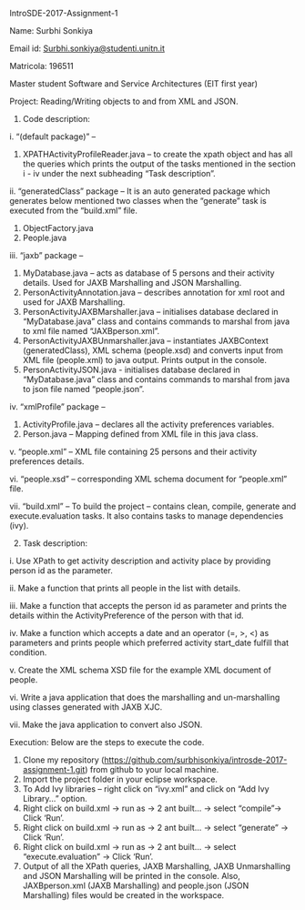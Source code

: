 IntroSDE-2017-Assignment-1

Name: Surbhi Sonkiya

Email id: Surbhi.sonkiya@studenti.unitn.it

Matricola: 196511

Master student Software and Service Architectures (EIT first year)

Project: Reading/Writing objects to and from XML and JSON.

1.	Code description:

i.	“(default package)”  –
1.	XPATHActivityProfileReader.java – to create the xpath object and has all the queries which prints the output of the tasks mentioned in the section i - iv under the next subheading “Task description”.

ii.	“generatedClass” package – It is an auto generated package which generates below mentioned two classes when the “generate” task is executed from the “build.xml” file.
1.	ObjectFactory.java
2.	People.java

iii.	“jaxb” package –
1.	MyDatabase.java – acts as database of 5 persons and their activity details. Used for JAXB Marshalling and JSON Marshalling.
2.	PersonActivityAnnotation.java – describes annotation for xml root and used for JAXB Marshalling.
3.	PersonActivityJAXBMarshaller.java – initialises database declared in “MyDatabase.java” class and contains commands to marshal from java to xml file named “JAXBperson.xml”.
4.	PersonActivityJAXBUnmarshaller.java – instantiates JAXBContext (generatedClass), XML schema (people.xsd) and converts input from XML file (people.xml) to java output. Prints output in the console.
5.	PersonActivityJSON.java - initialises database declared in “MyDatabase.java” class and contains commands to marshal from java to json file named “people.json”.

iv.	“xmlProfile” package –
1.	ActivityProfile.java – declares all the activity preferences variables.
2.	Person.java – Mapping defined from XML file in this java class.

v.	“people.xml” – XML file containing 25 persons and their activity preferences details.

vi.	“people.xsd” – corresponding XML schema document for “people.xml” file.

vii.	 “build.xml” – To build the project – contains clean, compile, generate and execute.evaluation tasks. It also contains tasks to manage dependencies (ivy).

2.  Task description:

i.	Use XPath to get activity description and activity place by providing person id as the parameter.

ii.	Make a function that prints all people in the list with details.

iii.	Make a function that accepts the person id as parameter and prints the details within the ActivityPreference of the person with that id.

iv.	Make a function which accepts a date and an operator (=, >, <) as parameters and prints people which preferred activity start_date fulfill that condition.

v.	Create the XML schema XSD file for the example XML document of people.

vi.	Write a java application that does the marshalling and un-marshalling using classes generated with JAXB XJC.

vii.	Make the java application to convert also JSON.

Execution: Below are the steps to execute the code.

1.	Clone my repository (https://github.com/surbhisonkiya/introsde-2017-assignment-1.git) from github to your local machine.
2.	Import the project folder in your eclipse workspace.
3.	To Add Ivy libraries – right click on “ivy.xml” and click on “Add Ivy Library…” option.
4.	Right click on build.xml -> run as -> 2 ant built… -> select “compile”-> Click ‘Run’.
5.	Right click on build.xml -> run as -> 2 ant built… -> select “generate” -> Click ‘Run’.
6.	Right click on build.xml -> run as -> 2 ant built… -> select “execute.evaluation” -> Click ‘Run’.
7. Output of all the XPath queries, JAXB Marshalling, JAXB Unmarshalling and JSON Marshalling will be printed in the console. Also, JAXBperson.xml (JAXB Marshalling) and people.json (JSON Marshalling) files would be created in the workspace.

